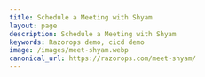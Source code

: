 ```yaml
---
title: Schedule a Meeting with Shyam
layout: page
description: Schedule a Meeting with Shyam
keywords: Razorops demo, cicd demo
image: /images/meet-shyam.webp
canonical_url: https://razorops.com/meet-shyam/
---
```

<div class="mb50">
    <div class="calendly-inline-widget" data-url="https://calendly.com/razorops/demo" style="min-width:320px;height:840px;"></div>
    <script type="text/javascript" src="https://assets.calendly.com/assets/external/widget.js"></script>
</div>
